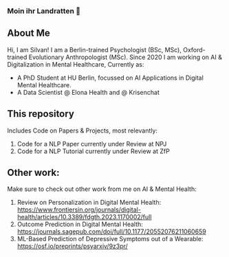 ### Moin ihr Landratten 👋

## About Me
Hi, I am Silvan!
I am a Berlin-trained Psychologist (BSc, MSc), Oxford-trained Evolutionary Anthropologist (MSc).
Since 2020 I am working on AI & Digitalization in Mental Healthcare,
Currently as:
- A PhD Student at HU Berlin, focussed on AI Applications in Digital Mental Healthcare.
- A Data Scientist @ Elona Health and @ Krisenchat

## This repository
Includes Code on Papers & Projects, most relevantly:
1. Code for a NLP Paper currently under Review at NPJ
2. Code for a NLP Tutorial currently under Review at ZfP

## Other work:
Make sure to check out other work from me on AI & Mental Health:
1. Review on Personalization in Digital Mental Health: https://www.frontiersin.org/journals/digital-health/articles/10.3389/fdgth.2023.1170002/full
2. Outcome Prediction in Digital Mental Health: https://journals.sagepub.com/doi/full/10.1177/20552076211060659
3. ML-Based Prediction of Depressive Symptoms out of a Wearable: https://osf.io/preprints/psyarxiv/9z3pr/

